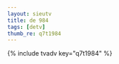 ```yaml
--- 
layout: sieutv
title: de 984
tags: [detv]
thumb_re: q7t1984
---
```

{% include tvadv key="q7t1984" %} 

